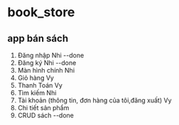# book_store
app bán sách
--------------
1. Đăng nhập Nhi --done
2. Đăng ký Nhi --done
3. Màn hình chính Nhi
5. Giỏ hàng Vy
6. Thanh Toán Vy
7. Tìm kiếm Nhi
8. Tài khoản (thông tin, đơn hàng của tôi,đăng xuất) Vy
9. Chi tiết sản phẩm
10. CRUD sách --done
